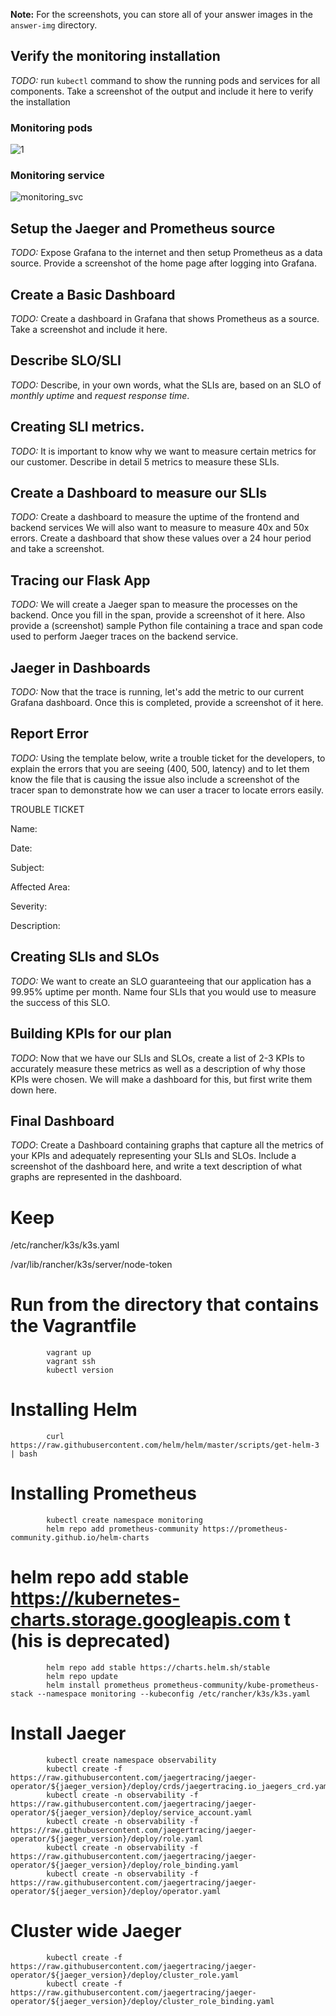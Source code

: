 **Note:** For the screenshots, you can store all of your answer images in the `answer-img` directory.

## Verify the monitoring installation

*TODO:* run `kubectl` command to show the running pods and services for all components. Take a screenshot of the output and include it here to verify the installation
### Monitoring pods
![1](https://user-images.githubusercontent.com/80678596/219878345-03c9b7a0-51ec-4938-a0a4-9934375d1b3b.png)
### Monitoring service
![monitoring_svc](https://user-images.githubusercontent.com/80678596/219878481-82b00c61-b08a-4967-bc89-2d099075488d.png)
## Setup the Jaeger and Prometheus source
*TODO:* Expose Grafana to the internet and then setup Prometheus as a data source. Provide a screenshot of the home page after logging into Grafana.

## Create a Basic Dashboard
*TODO:* Create a dashboard in Grafana that shows Prometheus as a source. Take a screenshot and include it here.

## Describe SLO/SLI
*TODO:* Describe, in your own words, what the SLIs are, based on an SLO of *monthly uptime* and *request response time*.

## Creating SLI metrics.
*TODO:* It is important to know why we want to measure certain metrics for our customer. Describe in detail 5 metrics to measure these SLIs. 

## Create a Dashboard to measure our SLIs
*TODO:* Create a dashboard to measure the uptime of the frontend and backend services We will also want to measure to measure 40x and 50x errors. Create a dashboard that show these values over a 24 hour period and take a screenshot.

## Tracing our Flask App
*TODO:*  We will create a Jaeger span to measure the processes on the backend. Once you fill in the span, provide a screenshot of it here. Also provide a (screenshot) sample Python file containing a trace and span code used to perform Jaeger traces on the backend service.

## Jaeger in Dashboards
*TODO:* Now that the trace is running, let's add the metric to our current Grafana dashboard. Once this is completed, provide a screenshot of it here.

## Report Error
*TODO:* Using the template below, write a trouble ticket for the developers, to explain the errors that you are seeing (400, 500, latency) and to let them know the file that is causing the issue also include a screenshot of the tracer span to demonstrate how we can user a tracer to locate errors easily.

TROUBLE TICKET

Name:

Date:

Subject:

Affected Area:

Severity:

Description:


## Creating SLIs and SLOs
*TODO:* We want to create an SLO guaranteeing that our application has a 99.95% uptime per month. Name four SLIs that you would use to measure the success of this SLO.

## Building KPIs for our plan
*TODO*: Now that we have our SLIs and SLOs, create a list of 2-3 KPIs to accurately measure these metrics as well as a description of why those KPIs were chosen. We will make a dashboard for this, but first write them down here.

## Final Dashboard
*TODO*: Create a Dashboard containing graphs that capture all the metrics of your KPIs and adequately representing your SLIs and SLOs. Include a screenshot of the dashboard here, and write a text description of what graphs are represented in the dashboard.  








# Keep
/etc/rancher/k3s/k3s.yaml

/var/lib/rancher/k3s/server/node-token








# Run from the directory that contains the Vagrantfile
            vagrant up
            vagrant ssh
            kubectl version

# Installing Helm
            curl https://raw.githubusercontent.com/helm/helm/master/scripts/get-helm-3 | bash


# Installing Prometheus 
            kubectl create namespace monitoring
            helm repo add prometheus-community https://prometheus-community.github.io/helm-charts
# helm repo add stable https://kubernetes-charts.storage.googleapis.com t (his is deprecated)
            helm repo add stable https://charts.helm.sh/stable
            helm repo update
            helm install prometheus prometheus-community/kube-prometheus-stack --namespace monitoring --kubeconfig /etc/rancher/k3s/k3s.yaml

# Install Jaeger

            kubectl create namespace observability
            kubectl create -f https://raw.githubusercontent.com/jaegertracing/jaeger-operator/${jaeger_version}/deploy/crds/jaegertracing.io_jaegers_crd.yaml
            kubectl create -n observability -f https://raw.githubusercontent.com/jaegertracing/jaeger-operator/${jaeger_version}/deploy/service_account.yaml
            kubectl create -n observability -f https://raw.githubusercontent.com/jaegertracing/jaeger-operator/${jaeger_version}/deploy/role.yaml
            kubectl create -n observability -f https://raw.githubusercontent.com/jaegertracing/jaeger-operator/${jaeger_version}/deploy/role_binding.yaml
            kubectl create -n observability -f https://raw.githubusercontent.com/jaegertracing/jaeger-operator/${jaeger_version}/deploy/operator.yaml

# Cluster wide Jaeger

            kubectl create -f https://raw.githubusercontent.com/jaegertracing/jaeger-operator/${jaeger_version}/deploy/cluster_role.yaml
            kubectl create -f https://raw.githubusercontent.com/jaegertracing/jaeger-operator/${jaeger_version}/deploy/cluster_role_binding.yaml